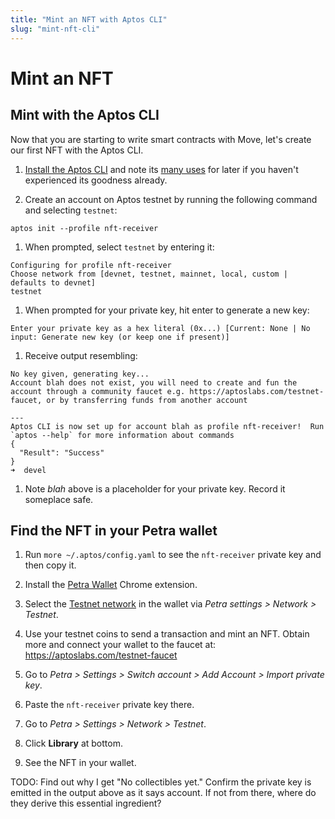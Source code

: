 ```yaml
---
title: "Mint an NFT with Aptos CLI"
slug: "mint-nft-cli"
---
```


# Mint an NFT 

## Mint with the Aptos CLI

Now that you are starting to write smart contracts with Move, let's create our first NFT with the Aptos CLI. 

1. [Install the Aptos CLI](../../cli-tools/aptos-cli-tool/install-aptos-cli.md) and note its [many uses](../../cli-tools/aptos-cli-tool/use-aptos-cli.md) for later if you haven't experienced its goodness already.

1. Create an account on Aptos testnet by running the following command and selecting `testnet`:
```shell
aptos init --profile nft-receiver
```

1. When prompted, select `testnet` by entering it:

```shell
Configuring for profile nft-receiver
Choose network from [devnet, testnet, mainnet, local, custom | defaults to devnet]
testnet
```

1. When prompted for your private key, hit enter to generate a new key:
```shell
Enter your private key as a hex literal (0x...) [Current: None | No input: Generate new key (or keep one if present)]
```

1. Receive output resembling:
```shell
No key given, generating key...
Account blah does not exist, you will need to create and fun the account through a community faucet e.g. https://aptoslabs.com/testnet-faucet, or by transferring funds from another account

---
Aptos CLI is now set up for account blah as profile nft-receiver!  Run `aptos --help` for more information about commands
{
  "Result": "Success"
}
➜  devel
```

1. Note *blah* above is a placeholder for your private key. Record it someplace safe.

## Find the NFT in your Petra wallet

1. Run `more ~/.aptos/config.yaml` to see the `nft-receiver` private key and then copy it.

1. Install the [Petra Wallet](../../guides/install-petra-wallet.md) Chrome extension.

1. Select the [Testnet network](https://petra.app/docs/use) in the wallet via *Petra settings > Network > Testnet*.

1. Use your testnet coins to send a transaction and mint an NFT. Obtain more and connect your wallet to the faucet at: https://aptoslabs.com/testnet-faucet

1. Go to *Petra > Settings > Switch account > Add Account > Import private key*.

1. Paste the `nft-receiver` private key there.

1. Go to *Petra > Settings > Network > Testnet*.

1. Click **Library** at bottom.

1. See the NFT in your wallet.

TODO: Find out why I get "No collectibles yet." Confirm the private key is emitted in the output above as it says account. If not from there, where do they derive this essential ingredient?